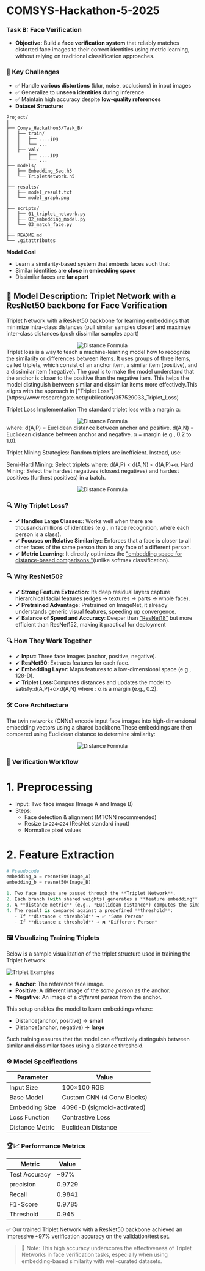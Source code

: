 # COMSYS-Hackathon-5-2025
###  Task B: Face Verification
- **Objective:** 
    Build a **face verification system** that reliably matches distorted face images to their correct identities using metric learning, without relying on traditional classification approaches.

### 🌟 Key Challenges
- ✅ Handle **various distortions** (blur, noise, occlusions) in input images  
- ✅ Generalize to **unseen identities** during inference  
- ✅ Maintain high accuracy despite **low-quality references**  
- **Dataset Structure:**
```
Project/
│
├── Comys_Hackathon5/Task_B/
│   ├── train/
│   │   ├── ....jpg
│   │   └── ...
│   ├── val/
│       ├── ....jpg
│       └── ...        
├── models/
│   ├── Embedding_Seq.h5
│   └── TripletNetwork.h5
│
├── results/
│   ├── model_result.txt
│   └── model_graph.png
│
├── scripts/
│   ├── 01_triplet_network.py
│   ├── 02_embedding_model.py
│   └── 03_match_face.py
│
├── README.md
└── .gitattributes
```

 **Model Goal**
- Learn a similarity-based system that embeds faces such that:
- Similar identities are **close in embedding space**
- Dissimilar faces are **far apart**

## 🧠 Model Description: Triplet Network with a ResNet50 backbone for Face Verification

Triplet Network with a ResNet50 backbone for learning embeddings that minimize intra-class distances (pull similar samples closer) and maximize inter-class distances (push dissimilar samples apart)
<div align="center">
  <img src="Screenshot 2025-07-01 192607.png" alt="Distance Formula"/>
</div>
Triplet loss is a way to teach a machine-learning model how to recognize the similarity or differences between items. It uses groups of three items, called triplets, which consist of an anchor item, a similar item (positive), and a dissimilar item (negative). The goal is to make the model understand that the anchor is closer to the positive than the negative item. This helps the model distinguish between similar and dissimilar items more effectively.This aligns with the approach in ["Triplet Loss"](https://www.researchgate.net/publication/357529033_Triplet_Loss)

Triplet Loss Implementation 
The standard triplet loss with a margin α: 
<div align="center">
  <img src="Screenshot 2025-07-02 013124.png" alt="Distance Formula"/>
</div>
where:
d(A,P) = Euclidean distance between anchor and positive.
d(A,N) = Euclidean distance between anchor and negative.
α = margin (e.g., 0.2 to 1.0).

Triplet Mining Strategies:
  Random triplets are inefficient. Instead, use:

  Semi-Hard Mining: Select triplets where: d(A,P) < d(A,N) < d(A,P)+α.
  Hard Mining: Select the hardest negatives (closest negatives) and hardest positives (furthest positives) in a batch.
   <div align="center">
  <img src="formula.png" alt="Distance Formula"/>
</div>

### 🔍 **Why Triplet Loss?**


- ✔ **Handles Large Classes:**: Works well when there are thousands/millions of identities (e.g., in face recognition, where each person is a class).  
- ✔ **Focuses on Relative Similarity:**: Enforces that a face is closer to all other faces of the same person than to any face of a different person.  
- ✔ **Metric Learning**:  It directly optimizes the ["embedding space for distance-based comparisons "](https://www.researchgate.net/publication/357529033_Triplet_Loss)(unlike softmax classification).  


### 🔍 Why ResNet50?

- ✔ **Strong Feature Extraction**: Its deep residual layers capture hierarchical facial features (edges → textures → parts → whole face).  
- ✔ **Pretrained Advantage**: Pretrained on ImageNet, it already understands generic visual features, speeding up convergence.  
- ✔ **Balance of Speed and Accuracy**: Deeper than ["ResNet18"](https://www.researchgate.net/publication/348248500_ResNet_50) but more efficient than ResNet152, making it practical for deployment
 

### 🔍 How They Work Together

- ✔ **Input**: Three face images (anchor, positive, negative). 
- ✔ **ResNet50**:  Extracts features for each face.  
- ✔ **Embedding Layer**:  Maps features to a low-dimensional space (e.g., 128-D).  
- ✔ **Triplet Loss**:Computes distances and updates the model to satisfy:d(A,P)+α<d(A,N)
                       where : α is a margin (e.g., 0.2). 

### 🛠 Core Architecture
The twin networks (CNNs) encode input face images into high-dimensional embedding vectors using a shared backbone.These embeddings are then compared using Euclidean distance to determine similarity:
<div align="center">
  <img src="formula.png" alt="Distance Formula"/>
</div>

### 🔄 Verification Workflow
# 1. Preprocessing
- Input: Two face images (Image A and Image B)
- Steps:
  - Face detection & alignment (MTCNN recommended)
  - Resize to `224×224` (ResNet standard input)
  - Normalize pixel values

# 2. Feature Extraction
```python
# Pseudocode
embedding_a = resnet50(Image_A)  
embedding_b = resnet50(Image_B)  

1. Two face images are passed through the **Triplet Network**.
2. Each branch (with shared weights) generates a **feature embedding**.
3. A **distance metric** (e.g., *Euclidean distance*) computes the similarity between embeddings.
4. The result is compared against a predefined **threshold**:
   - If **distance < threshold** → ✅ *Same Person*
   - If **distance ≥ threshold** → ❌ *Different Person*
```
### 🖼️ Visualizing Training Triplets

Below is a sample visualization of the triplet structure used in training the Triplet Network:

![Triplet Examples](tripetlossfullimage.png)

- **Anchor**: The reference face image.
- **Positive**: A different image of the *same person* as the anchor.
- **Negative**: An image of a *different person* from the anchor.

This setup enables the model to learn embeddings where:
- Distance(anchor, positive) → **small**
- Distance(anchor, negative) → **large**

Such training ensures that the model can effectively distinguish between similar and dissimilar faces using a distance threshold.

### ⚙️ Model Specifications
| Parameter          | Value                          |
|--------------------|--------------------------------|
| Input Size         | 100×100 RGB                    |
| Base Model         | Custom CNN (4 Conv Blocks)     |
| Embedding Size     | 4096-D (sigmoid-activated)     |
| Loss Function      | Contrastive Loss               |
| Distance Metric    | Euclidean Distance             |

### 🏆📈  Performance Metrics
| Metric                   | Value  |
|--------------------------|--------|
| Test Accuracy            | ~97%   |
| precision                | 0.9729 |
| Recall                   | 0.9841 |
| F1-Score                 |0.9785  |
|Threshold                 |0.945   |

  ✅ Our trained Triplet Network with a ResNet50 backbone achieved an impressive ~97% verification accuracy on the validation/test set.

> 📌 Note: This high accuracy underscores the effectiveness of Triplet Networks in face verification tasks, especially when using embedding-based similarity with well-curated datasets.




